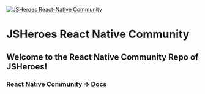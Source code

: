 [![JSHeroes React-Native Community](https://img.shields.io/badge/JSHeroes-React--Native--Community-blue.svg)](https://github.com/jsheroes/react-native-community/)

# JSHeroes React Native Community

## Welcome to the React Native Community Repo of JSHeroes!

### React Native Community => [Docs](./docs/readme.md)
